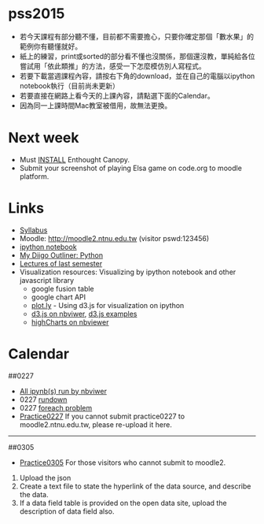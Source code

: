 # pss2015
* 若今天課程有部分聽不懂，目前都不需要擔心，只要你確定那個「數水果」的範例你有聽懂就好。
* 紙上的練習，print或sorted的部分看不懂也沒關係，那個還沒教，單純給各位嘗試用「依此類推」的方法，感受一下怎麼模仿別人寫程式。
* 若要下載當週課程內容，請按右下角的download，並在自己的電腦以ipython notebook執行（目前尚未更新）
* 若要直接在網路上看今天的上課內容，請點選下面的Calendar。
* 因為同一上課時間Mac教室被借用，故無法更換。

# Next week
* Must [INSTALL](https://github.com/jirlong/pss2015/blob/master/Lectures/C1-InstallingDevelopmentEnvironments.pdf) Enthought Canopy.
* Submit your screenshot of playing Elsa game on code.org to moodle platform.

# Links
* [Syllabus](https://docs.google.com/document/d/1Ff4Bzufrc-kw40OQmUQsSwE5cPKdQH3e0Uh4VL_E9Fo/edit?usp=sharing)
* Moodle: http://moodle2.ntnu.edu.tw (visitor pswd:123456)
* [ipython notebook](http://nbviewer.ipython.org/github/ipython/ipython/tree/1.x/examples/notebooks/)
* [My Diigo Outliner: Python](https://www.diigo.com/outliner/1q0y6n/python?key=m0q5lam5b6)
* [Lectures of last semester](https://www.dropbox.com/sh/ze5myvqryhygucr/AAAHptjsqkGDCNhB1POyorN0a?dl=0)
* Visualization resources: Visualizing by ipython notebook and other javascript library
  * google fusion table
  * google chart API
  * [plot.ly](https://plot.ly/) - Using d3.js for visualization on ipython
  * [d3.js on nbviwer](http://nbviewer.ipython.org/github/fperez/talk-strata-sc2014/blob/master/d3%20in%20the%20notebook.ipynb), [d3.js examples](http://biovisualize.github.io/d3visualization/)
  * [highCharts on nbviewer](http://nbviewer.ipython.org/github/gtnx/pandas-highcharts/blob/master/example.ipynb)

# Calendar
##0227
* [All ipynb(s) run by nbviwer](http://nbviewer.ipython.org/github/jirlong/pss2015/tree/master/ipynb/)
* 0227 [rundown](http://nbviewer.ipython.org/github/jirlong/pss2015/blob/master/ipynb/pss_index.ipynb)
* 0227 [foreach problem](http://nbviewer.ipython.org/github/jirlong/pss2015/blob/master/ipynb/pss0227_foreach.ipynb)
* [Practice0227](http://form.jotform.me/form/50623030711439) If you cannot submit practice0227 to moodle2.ntnu.edu.tw, please re-upload it here.
---
##0305
* [Practice0305](http://form.jotform.me/form/50623293585459) For those visitors who cannot submit to moodle2.
 1. Upload the json
 2. Create a text file to state the hyperlink of the data source, and describe the data.
 3. If a data field table is provided on the open data site, upload the description of data field also.
